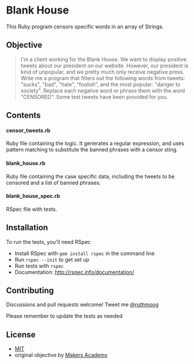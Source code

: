 # Blank House

This Ruby program censors specific words in an array of Strings.

## Objective

> I'm a client working for the Blank House. We want to display positive tweets about our president on our website. However, our president is kind of unpopular, and we pretty much only receive negative press. Write me a program that filters out the following words from tweets: "sucks", "bad", "hate", "foolish", and the most popular: "danger to society". Replace each negative word or phrase them with the word "CENSORED". Some test tweets have been provided for you.

## Contents

#### censor_tweets.rb

Ruby file containing the logic.  It generates a regular expression, and uses pattern matching to substitute the banned phrases with a censor sting.

#### blank_house.rb

Ruby file containing the case specific data, including the tweets to be censored and a list of banned phrases.

#### blank_house_spec.rb

RSpec file with tests.


## Installation

To run the tests, you'll need RSpec

- Install RSpec with `gem install rspec` in the command line
- Run `rspec --init` to get set up
- Run tests with `rspec`
- Documentation: http://rspec.info/documentation/

## Contributing

Discussions and pull requests welcome!  Tweet me [@ruthmoog](https://twitter.com/ruthmoog)

Please remember to update the tests as needed

## License

- [MIT](https://choosealicense.com/licenses/mit/)
- original objective by [Makers Academy](https://github.com/makersacademy)